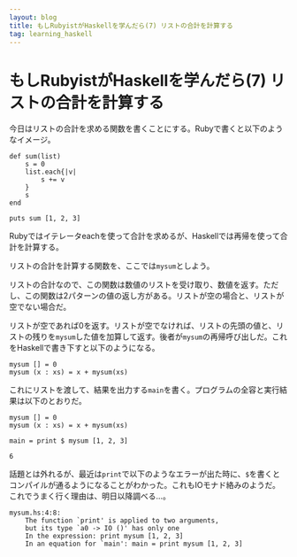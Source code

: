 ```yaml
---
layout: blog
title: もしRubyistがHaskellを学んだら(7) リストの合計を計算する
tag: learning_haskell
---
```


# もしRubyistがHaskellを学んだら(7) リストの合計を計算する

今日はリストの合計を求める関数を書くことにする。Rubyで書くと以下のようなイメージ。

~~~~
def sum(list)
	s = 0
	list.each{|v|
		s += v
	}
	s
end

puts sum [1, 2, 3]
~~~~

Rubyではイテレータeachを使って合計を求めるが、Haskellでは再帰を使って合計を計算する。

リストの合計を計算する関数を、ここでは`mysum`としよう。

リストの合計なので、この関数は数値のリストを受け取り、数値を返す。ただし、この関数は2パターンの値の返し方がある。リストが空の場合と、リストが空でない場合だ。

リストが空であれば0を返す。リストが空でなければ、リストの先頭の値と、リストの残りを`mysum`した値を加算して返す。後者が`mysum`の再帰呼び出しだ。これをHaskellで書き下すと以下のようになる。

~~~~
mysum [] = 0
mysum (x : xs) = x + mysum(xs)
~~~~

これにリストを渡して、結果を出力する`main`を書く。プログラムの全容と実行結果は以下のとおりだ。

~~~~
mysum [] = 0
mysum (x : xs) = x + mysum(xs)

main = print $ mysum [1, 2, 3]
~~~~

~~~~
6
~~~~

話題とは外れるが、最近は`print`で以下のようなエラーが出た時に、`$`を書くとコンパイルが通るようになることがわかった。これもIOモナド絡みのようだ。これでうまく行く理由は、明日以降調べる…。

~~~~
mysum.hs:4:8:
    The function `print' is applied to two arguments,
    but its type `a0 -> IO ()' has only one
    In the expression: print mysum [1, 2, 3]
    In an equation for `main': main = print mysum [1, 2, 3]
~~~~
